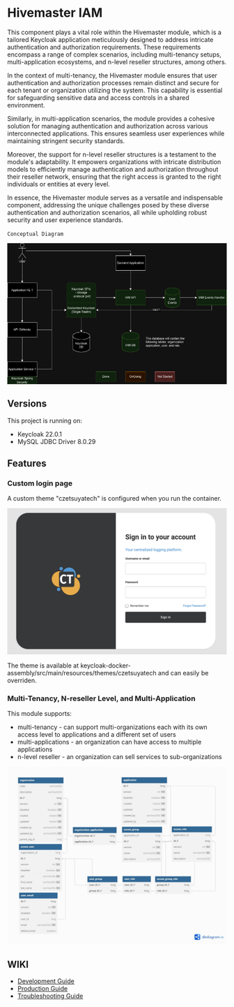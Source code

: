 # Hivemaster IAM

This component plays a vital role within the Hivemaster module, which is a tailored Keycloak
application meticulously designed to address intricate authentication and authorization
requirements. These requirements encompass a range of complex scenarios, including multi-tenancy
setups, multi-application ecosystems, and n-level reseller structures, among others.

In the context of multi-tenancy, the Hivemaster module ensures that user authentication and
authorization processes remain distinct and secure for each tenant or organization utilizing the
system. This capability is essential for safeguarding sensitive data and access controls in a shared
environment.

Similarly, in multi-application scenarios, the module provides a cohesive solution for managing
authentication and authorization across various interconnected applications. This ensures seamless
user experiences while maintaining stringent security standards.

Moreover, the support for n-level reseller structures is a testament to the module's adaptability.
It empowers organizations with intricate distribution models to efficiently manage authentication
and authorization throughout their reseller network, ensuring that the right access is granted to
the right individuals or entities at every level.

In essence, the Hivemaster module serves as a versatile and indispensable component, addressing the
unique challenges posed by these diverse authentication and authorization scenarios, all while
upholding robust security and user experience standards.

`Conceptual Diagram`

![Conceptual Diagram](./docs/img/conceptual-diagram.png)

## Versions

This project is running on:

- Keycloak 22.0.1
- MySQL JDBC Driver 8.0.29

## Features

### Custom login page

A custom theme "czetsuyatech" is configured when you run the container.

![Login Page](docs/img/login-page.png)

The theme is available at keycloak-docker-assembly/src/main/resources/themes/czetsuyatech and can
easily be overriden.

### Multi-Tenancy, N-reseller Level, and Multi-Application

This module supports:

- multi-tenancy - can support multi-organizations each with its own access level to applications and
  a different set of users
- multi-applications - an organization can have access to multiple applications
- n-level reseller - an organization can sell services to sub-organizations

![DB Diagram](./docs/img/db-schema.png)

## WIKI

- [Development Guide](docs/development.md)
- [Production Guide](docs/production.md)
- [Troubleshooting Guide](docs/troubleshooting-guide.md)
